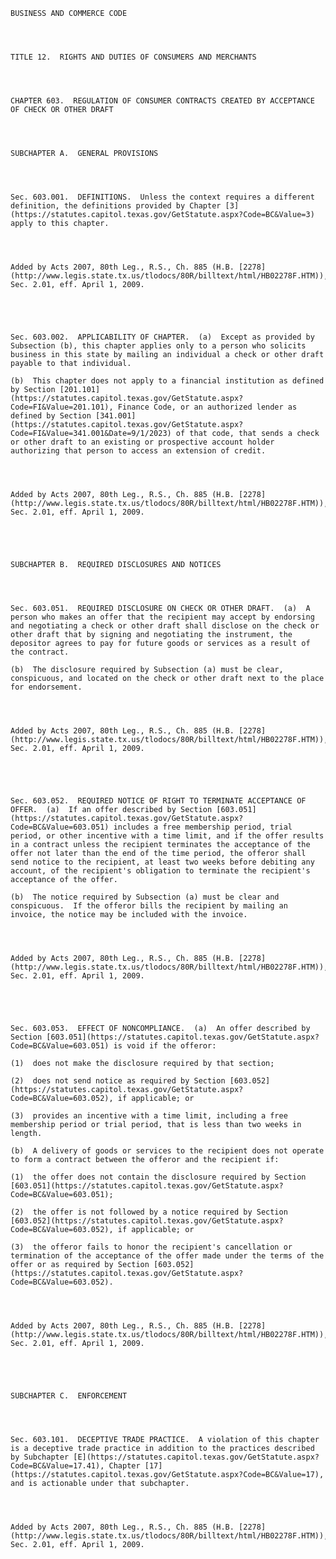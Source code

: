 ﻿
    
    
    	
    					
    
    
    BUSINESS AND COMMERCE CODE
    
      
    
    
    TITLE 12.  RIGHTS AND DUTIES OF CONSUMERS AND MERCHANTS
    
      
    
    
    CHAPTER 603.  REGULATION OF CONSUMER CONTRACTS CREATED BY ACCEPTANCE OF CHECK OR OTHER DRAFT
    
      
    
    
    SUBCHAPTER A.  GENERAL PROVISIONS
    
      
    
    
    Sec. 603.001.  DEFINITIONS.  Unless the context requires a different definition, the definitions provided by Chapter [3](https://statutes.capitol.texas.gov/GetStatute.aspx?Code=BC&Value=3) apply to this chapter.
    
    
    
    
    Added by Acts 2007, 80th Leg., R.S., Ch. 885 (H.B. [2278](http://www.legis.state.tx.us/tlodocs/80R/billtext/html/HB02278F.HTM)), Sec. 2.01, eff. April 1, 2009.
    
    
    
    
    
    Sec. 603.002.  APPLICABILITY OF CHAPTER.  (a)  Except as provided by Subsection (b), this chapter applies only to a person who solicits business in this state by mailing an individual a check or other draft payable to that individual.
    
    (b)  This chapter does not apply to a financial institution as defined by Section [201.101](https://statutes.capitol.texas.gov/GetStatute.aspx?Code=FI&Value=201.101), Finance Code, or an authorized lender as defined by Section [341.001](https://statutes.capitol.texas.gov/GetStatute.aspx?Code=FI&Value=341.001&Date=9/1/2023) of that code, that sends a check or other draft to an existing or prospective account holder authorizing that person to access an extension of credit.
    
    
    
    
    Added by Acts 2007, 80th Leg., R.S., Ch. 885 (H.B. [2278](http://www.legis.state.tx.us/tlodocs/80R/billtext/html/HB02278F.HTM)), Sec. 2.01, eff. April 1, 2009.
    
    
    
    
    
    SUBCHAPTER B.  REQUIRED DISCLOSURES AND NOTICES
    
      
    
    
    Sec. 603.051.  REQUIRED DISCLOSURE ON CHECK OR OTHER DRAFT.  (a)  A person who makes an offer that the recipient may accept by endorsing and negotiating a check or other draft shall disclose on the check or other draft that by signing and negotiating the instrument, the depositor agrees to pay for future goods or services as a result of the contract.
    
    (b)  The disclosure required by Subsection (a) must be clear, conspicuous, and located on the check or other draft next to the place for endorsement.
    
    
    
    
    Added by Acts 2007, 80th Leg., R.S., Ch. 885 (H.B. [2278](http://www.legis.state.tx.us/tlodocs/80R/billtext/html/HB02278F.HTM)), Sec. 2.01, eff. April 1, 2009.
    
    
    
    
    
    Sec. 603.052.  REQUIRED NOTICE OF RIGHT TO TERMINATE ACCEPTANCE OF OFFER.  (a)  If an offer described by Section [603.051](https://statutes.capitol.texas.gov/GetStatute.aspx?Code=BC&Value=603.051) includes a free membership period, trial period, or other incentive with a time limit, and if the offer results in a contract unless the recipient terminates the acceptance of the offer not later than the end of the time period, the offeror shall send notice to the recipient, at least two weeks before debiting any account, of the recipient's obligation to terminate the recipient's acceptance of the offer.
    
    (b)  The notice required by Subsection (a) must be clear and conspicuous.  If the offeror bills the recipient by mailing an invoice, the notice may be included with the invoice.
    
    
    
    
    Added by Acts 2007, 80th Leg., R.S., Ch. 885 (H.B. [2278](http://www.legis.state.tx.us/tlodocs/80R/billtext/html/HB02278F.HTM)), Sec. 2.01, eff. April 1, 2009.
    
    
    
    
    
    Sec. 603.053.  EFFECT OF NONCOMPLIANCE.  (a)  An offer described by Section [603.051](https://statutes.capitol.texas.gov/GetStatute.aspx?Code=BC&Value=603.051) is void if the offeror:
    
    (1)  does not make the disclosure required by that section;
    
    (2)  does not send notice as required by Section [603.052](https://statutes.capitol.texas.gov/GetStatute.aspx?Code=BC&Value=603.052), if applicable; or
    
    (3)  provides an incentive with a time limit, including a free membership period or trial period, that is less than two weeks in length.
    
    (b)  A delivery of goods or services to the recipient does not operate to form a contract between the offeror and the recipient if:
    
    (1)  the offer does not contain the disclosure required by Section [603.051](https://statutes.capitol.texas.gov/GetStatute.aspx?Code=BC&Value=603.051);
    
    (2)  the offer is not followed by a notice required by Section [603.052](https://statutes.capitol.texas.gov/GetStatute.aspx?Code=BC&Value=603.052), if applicable; or
    
    (3)  the offeror fails to honor the recipient's cancellation or termination of the acceptance of the offer made under the terms of the offer or as required by Section [603.052](https://statutes.capitol.texas.gov/GetStatute.aspx?Code=BC&Value=603.052).
    
    
    
    
    Added by Acts 2007, 80th Leg., R.S., Ch. 885 (H.B. [2278](http://www.legis.state.tx.us/tlodocs/80R/billtext/html/HB02278F.HTM)), Sec. 2.01, eff. April 1, 2009.
    
    
    
    
    
    SUBCHAPTER C.  ENFORCEMENT
    
      
    
    
    Sec. 603.101.  DECEPTIVE TRADE PRACTICE.  A violation of this chapter is a deceptive trade practice in addition to the practices described by Subchapter [E](https://statutes.capitol.texas.gov/GetStatute.aspx?Code=BC&Value=17.41), Chapter [17](https://statutes.capitol.texas.gov/GetStatute.aspx?Code=BC&Value=17), and is actionable under that subchapter.
    
    
    
    
    Added by Acts 2007, 80th Leg., R.S., Ch. 885 (H.B. [2278](http://www.legis.state.tx.us/tlodocs/80R/billtext/html/HB02278F.HTM)), Sec. 2.01, eff. April 1, 2009.
    
    
    
    
    				
